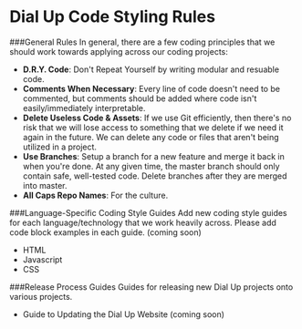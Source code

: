 # Dial Up Code Styling Rules

###General Rules
In general, there are a few coding principles that we should work towards applying across our coding projects:

- **D.R.Y. Code**: Don't Repeat Yourself by writing modular and resuable code.
- **Comments When Necessary**: Every line of code doesn't need to be commented, but comments should be added where code isn't easily/immediately interpretable.
- **Delete Useless Code & Assets**: If we use Git efficiently, then there's no risk that we will lose access to something that we delete if we need it again in the future. We can delete any code or files that aren't being utilized in a project.
- **Use Branches**: Setup a branch for a new feature and merge it back in when you're done. At any given time, the master branch should only contain safe, well-tested code. Delete branches after they are merged into master.
- **All Caps Repo Names**: For the culture.

###Language-Specific Coding Style Guides
Add new coding style guides for each language/technology that we work heavily across. Please add code block examples in each guide. (coming soon)
- HTML
- Javascript
- CSS


###Release Process Guides
Guides for releasing new Dial Up projects onto various projects.
- Guide to Updating the Dial Up Website (coming soon)



